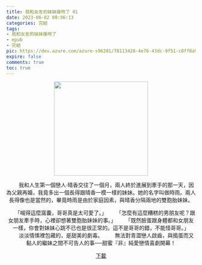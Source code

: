 ```yaml
---
title: 我和女友的妹妹接吻了 01
date: 2023-06-02 00:56:13
categories: 完結
tags:
- 我和女友的妹妹接吻了
- epub
- 完結
pic: https://dev.azure.com/azure-s96281/78113428-4e76-43dc-9f51-c0ff8a913055/_apis/git/repositories/a379171b-de46-4c10-9b0d-00da23959885/items?path=/Epub%20Cover/%E6%88%91%E5%92%8C%E5%A5%B3%E5%8F%8B%E7%9A%84%E5%A6%B9%E5%A6%B9%E6%8E%A5%E5%90%BB%E4%BA%86-01.jpg&versionDescriptor%5BversionOptions%5D=0&versionDescriptor%5BversionType%5D=0&versionDescriptor%5Bversion%5D=main&resolveLfs=true&%24format=octetStream&api-version=5.0
expire: false
comments: true
toc: true
---
```


<div style="text-align:center" class="kratos-post-content">

<img width="250px" src="https://dev.azure.com/azure-s96281/78113428-4e76-43dc-9f51-c0ff8a913055/_apis/git/repositories/a379171b-de46-4c10-9b0d-00da23959885/items?path=/Epub%20Cover/%E6%88%91%E5%92%8C%E5%A5%B3%E5%8F%8B%E7%9A%84%E5%A6%B9%E5%A6%B9%E6%8E%A5%E5%90%BB%E4%BA%86-01.jpg&versionDescriptor%5BversionOptions%5D=0&versionDescriptor%5BversionType%5D=0&versionDescriptor%5Bversion%5D=main&resolveLfs=true&%24format=octetStream&api-version=5.0">

<p>
　　我和人生第一個戀人‧晴香交往了一個月，兩人終於進展到牽手的那一天，因為父親再婚，我竟多出一個長得跟晴香一模一樣的妹妹。她的名字叫做時雨。兩人長得像也是當然的，畢竟時雨是由於家庭因素，與晴香分隔兩地的雙胞胎妹妹。
 
　　「喊得這麼窩囊，哥哥真是太可愛了。」
　　「怎麼有這麼糟糕的男朋友呢？跟女朋友牽手時，心裡卻想著雙胞胎妹妹的事。」
　　「既然臉蛋跟身體都和女朋友一樣，你會對妹妹心跳不已也是很正常的。這不是哥哥的錯，不能怪哥哥。」
　　淡淡情愫裡包藏的，是甜美的劇毒。
　　無法對青澀戀人啟齒，與搗蛋而又黏人的繼妹之間不可告人的事──甜蜜『非』純愛戀情喜劇開幕！
</p>

<p>
<a href="https://epubdatabase.azurewebsites.net/EBOOKS/EPUB/完結/我和女友的妹妹接吻了。/%E6%88%91%E5%92%8C%E5%A5%B3%E5%8F%8B%E7%9A%84%E5%A6%B9%E5%A6%B9%E6%8E%A5%E5%90%BB%E4%BA%86%2001.epub?download=1">下載</a>
</p>

</div>
